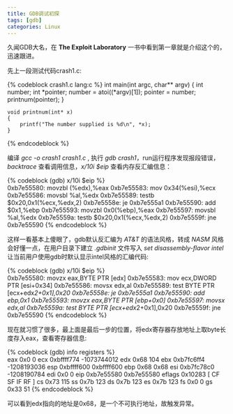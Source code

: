 ```yaml
---
title: GDB调试初探
tags: [gdb]
categories: Linux 
---
```


久闻GDB大名，在 **The Exploit Laboratory** 一书中看到第一章就是介绍这个的，迅速跟进。


先上一段测试代码crash1.c:
    
{% codeblock crash1.c lang:c %}
	int main(int argc, char** argv)
	{
        int number;
        int *pointer;
        number = atoi((*argv)[1]);
        pointer = number;
        printnum(pointer);
	}

	void printnum(int* x)
	{
        printf("The number supplied is %d\n", *x);
	}
{% endcodeblock %}

<!-- more -->

编译 *gcc -o crash1 crash1.c* , 执行 *gdb crash1*，run运行程序发现报段错误，*backtrace* 查看调用信息，*x/10i $eip* 查看内存反汇编信息：

{% codeblock (gdb) x/10i $eip %}	
	   0xb7e55580:	movzbl (%edx),%eax
	   0xb7e55583:	mov    0x34(%esi),%ecx
	   0xb7e55586:	movsbl %al,%edx
	   0xb7e55589:	testb  $0x20,0x1(%ecx,%edx,2)
	   0xb7e5558e:	je     0xb7e555a1
	   0xb7e55590:	add    $0x1,%ebp
	   0xb7e55593:	movzbl 0x0(%ebp),%eax
	   0xb7e55597:	movsbl %al,%edx
	   0xb7e5559a:	testb  $0x20,0x1(%ecx,%edx,2)
	   0xb7e5559f:	jne    0xb7e55590
{% endcodeblock %}

这样一看基本上傻眼了，gdb默认反汇编为 *AT&T* 的语法风格，转成 *NASM* 风格会好懂一点，在用户目录下建立 *.gdbinit* 文件写入 *set disassembly-flavor intel* 让当前用户使用gdb时默认显示intel风格的汇编代码:

{% codeblock (gdb) x/10i $eip %}	
      0xb7e55580:	movzx  eax,BYTE PTR [edx]
	  0xb7e55583:	mov    ecx,DWORD PTR [esi+0x34]
	  0xb7e55586:	movsx  edx,al
	  0xb7e55589:	test   BYTE PTR [ecx+edx*2+0x1],0x20
	  0xb7e5558e:	je     0xb7e555a1
	  0xb7e55590:	add    ebp,0x1
	  0xb7e55593:	movzx  eax,BYTE PTR [ebp+0x0]
	  0xb7e55597:	movsx  edx,al
	  0xb7e5559a:	test   BYTE PTR [ecx+edx*2+0x1],0x20
	  0xb7e5559f:	jne    0xb7e55590
{% endcodeblock %}

现在就习惯了很多，最上面是最后一步的位置，将edx寄存器存放地址上取byte长度存入eax，查看寄存器信息:

{% codeblock (gdb) info registers %}	
        eax            0x0	0
		ecx            0xbffff774	-1073744012
		edx            0x68	104
		ebx            0xb7fc6ff4	-1208193036
		esp            0xbffff600	0xbffff600
		ebp            0x68	0x68
		esi            0xb7fc78c0	-1208190784
		edi            0x0	0
		eip            0xb7e55580	0xb7e55580
		eflags         0x10283	[ CF SF IF RF ]
		cs             0x73	115
		ss             0x7b	123
		ds             0x7b	123
		es             0x7b	123
		fs             0x0	0
		gs             0x33	51
{% endcodeblock %}

可以看到edx指向的地址是0x68，是一个不可执行地址，故触发异常。

